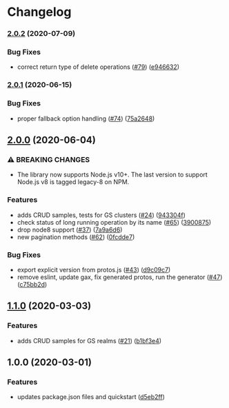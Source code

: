 # Changelog

### [2.0.2](https://www.github.com/googleapis/nodejs-game-servers/compare/v2.0.1...v2.0.2) (2020-07-09)


### Bug Fixes

* correct return type of delete operations ([#79](https://www.github.com/googleapis/nodejs-game-servers/issues/79)) ([e946632](https://www.github.com/googleapis/nodejs-game-servers/commit/e9466329399c62c0f6f49a713f68ecf8ef96213b))

### [2.0.1](https://www.github.com/googleapis/nodejs-game-servers/compare/v2.0.0...v2.0.1) (2020-06-15)


### Bug Fixes

* proper fallback option handling ([#74](https://www.github.com/googleapis/nodejs-game-servers/issues/74)) ([75a2648](https://www.github.com/googleapis/nodejs-game-servers/commit/75a2648469520772a7e8e3c1477176574f537fb0))

## [2.0.0](https://www.github.com/googleapis/nodejs-game-servers/compare/v1.1.0...v2.0.0) (2020-06-04)


### ⚠ BREAKING CHANGES

* The library now supports Node.js v10+. The last version to support Node.js v8 is tagged legacy-8 on NPM.

### Features

* adds CRUD samples, tests for GS clusters ([#24](https://www.github.com/googleapis/nodejs-game-servers/issues/24)) ([943304f](https://www.github.com/googleapis/nodejs-game-servers/commit/943304f1ec235a6b81ee8bf1d33374cd92ef256e))
* check status of long running operation by its name ([#65](https://www.github.com/googleapis/nodejs-game-servers/issues/65)) ([3900875](https://www.github.com/googleapis/nodejs-game-servers/commit/39008750a6024b0893bee88f39f2a6ad9fc87889))
* drop node8 support ([#37](https://www.github.com/googleapis/nodejs-game-servers/issues/37)) ([7a9a6d6](https://www.github.com/googleapis/nodejs-game-servers/commit/7a9a6d664c39e11760b86e8adabdad8900292bba))
* new pagination methods ([#62](https://www.github.com/googleapis/nodejs-game-servers/issues/62)) ([0fcdde7](https://www.github.com/googleapis/nodejs-game-servers/commit/0fcdde74c362abc66118a6df79c4fb4071f3dc14))


### Bug Fixes

* export explicit version from protos.js ([#43](https://www.github.com/googleapis/nodejs-game-servers/issues/43)) ([d9c09c7](https://www.github.com/googleapis/nodejs-game-servers/commit/d9c09c724ddd9810abfd01143adb4f280546c40c))
* remove eslint, update gax, fix generated protos, run the generator ([#47](https://www.github.com/googleapis/nodejs-game-servers/issues/47)) ([c75bb2d](https://www.github.com/googleapis/nodejs-game-servers/commit/c75bb2de6ef48c26d5d90892a906b45dcf91755c))

## [1.1.0](https://www.github.com/googleapis/nodejs-game-servers/compare/v1.0.0...v1.1.0) (2020-03-03)


### Features

* adds CRUD samples for GS realms ([#21](https://www.github.com/googleapis/nodejs-game-servers/issues/21)) ([b1bf3e4](https://www.github.com/googleapis/nodejs-game-servers/commit/b1bf3e4a846839919e275664eceaba72db3d5eaf))

## 1.0.0 (2020-03-01)


### Features

* updates package.json files and quickstart ([d5eb2ff](https://www.github.com/googleapis/nodejs-game-servers/commit/d5eb2ff0ed12cebc268d07a7b0b249049cc9452c))
